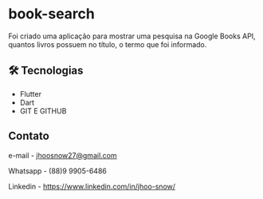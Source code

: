 # book-search
Foi criado uma aplicação para mostrar uma pesquisa na Google Books API, 
quantos livros possuem no título, o termo que foi informado.

## 🛠 Tecnologias

-  Flutter
-  Dart
-  GIT E GITHUB


## Contato 

e-mail - jhoosnow27@gmail.com

Whatsapp - (88)9 9905-6486

Linkedin - https://www.linkedin.com/in/jhoo-snow/
